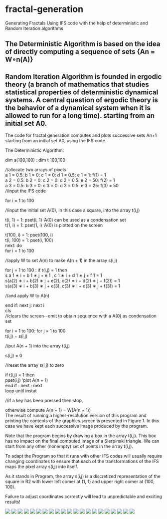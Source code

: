 # fractal-generation
Generating Fractals Using IFS code with the help of deterministic and Random Iteration algorithms <br />

## The Deterministic Algorithm is based on the idea of directly computing a sequence of sets {An = W∘n(A)} <br />
## Random Iteration Algorithm is founded in ergodic theory (a branch of mathematics that studies statistical properties of deterministic dynamical systems. A central question of ergodic theory is the behavior of a dynamical system when it is allowed to run for a long time). starting from an initial set A0. <br />

The code for fractal generation computes and plots successive sets An+1 starting from an initial set A0, using the IFS code.

The Deterministic Algorithm:

dim s(100,100) : dim t 100,100

//allocate two arrays of pixels <br />
a 1 = 0.5: b 1 = 0: c 1 = 0: d 1 = 0.5: e 1 = 1: f(1) = 1<br />
a 2 = 0.5: b 2 = 0: c 2 = 0: d 2 = 0.5: e 2 = 50: f(2) = 1<br />
a 3 = 0.5: b 3 = 0: c 3 = 0: d 3 = 0.5: e 3 = 25: f(3) = 50<br />
//input the IFS code<br />

for i = 1 to 100<br />

//input the initial set A(0), in this case a square, into the array t(i,j)

t(i, 1) = 1: pset(i, 1) ‘A(0) can be used as a condensation set <br />
t(1, i) = 1: pset(1, i) ‘A(0) is plotted on the screen

t(100, i) = 1: pset(100, i)<br />
t(i, 100) = 1: pset(i, 100)<br />
next: do<br />
for i = 1 to 100<br />

//apply W to set A(n) to make A(n + 1) in the array s(i,j)<br />

for j = 1 to 100 : if t(i,j) = 1 then<br />
s a 1 ∗ i + b 1 ∗ j + e 1 , c 1 ∗ i + d 1 ∗ j + f 1 = 1<br />
s(a(2) ∗ i + b(2) ∗ j + e(2), c(2) ∗ i + d(2) ∗ j + f(2)) = 1<br />
s(a(3) ∗ i + b(3) ∗ j + e(3), c(3) ∗ i + d(3) ∗ j + f(3)) = 1<br />

//and apply W to A(n)<br />

end if: next j: next i<br />
cls <br />
//clears the screen--omit to obtain sequence with a A(0) as condensation set<br />

for i = 1 to 100: for j = 1 to 100<br />
t(i,j) = s(i,j)<br />

//put A(n + 1) into the array t(i,j)<br />

s(i,j) = 0

//reset the array s(i,j) to zero

if t(i,j) = 1 then<br />
pset(i,j) ‘plot A(n + 1)<br />
end if : next : next<br />
loop until instat<br />

//if a key has been pressed then stop,

otherwise compute A(n + 1) = W(A(n + 1))<br />
The result of running a higher-resolution version of this program and printing the contents of the graphics screen is presented in Figure 1. In this case we have kept each successive image produced by the program. 

Note that the program begins by drawing a box in the array t(i,j). This box has no impact on the final computed image of a Sierpinski triangle. We can start from any other (nonempty) set of points in the array t(i,j). 

To adapt the Program so that it runs with other IFS codes will usually require changing coordinates to ensure that each of
the transformations of the IFS maps the pixel array s(i,j) into itself.

As it stands in Program, the array s(i,j) is a discretized representation of the square in R2 with lower left comer at
(1, 1) and upper right comer at (100, 100). 

Failure to adjust coordinates correctly will lead to unpredictable and exciting results! 

![](https://github.com/indradhar/fractal-generation/blob/main/Barnsley%20Fern%20fractal.png)
![](https://github.com/indradhar/fractal-generation/blob/main/Dragon%20curve%20fractal.png)
![](https://github.com/indradhar/fractal-generation/blob/main/IFSfractalUsingIterationMethod%20(2).png)
![](https://github.com/indradhar/fractal-generation/blob/main/IFSfractalUsingIterationMethod%20(3).png)
![](https://github.com/indradhar/fractal-generation/blob/main/IFSfractalUsingIterationMethod%20(4).png)
![](https://github.com/indradhar/fractal-generation/blob/main/IFSfractalUsingIterationMethod%20(5).png)
![](https://github.com/indradhar/fractal-generation/blob/main/IFSfractalUsingIterationMethod%20(6).png)
![](https://github.com/indradhar/fractal-generation/blob/main/IFSfractalUsingIterationMethod%20(7).png)
![](https://github.com/indradhar/fractal-generation/blob/main/IFSfractalUsingIterationMethod%20(8).png)
![](https://github.com/indradhar/fractal-generation/blob/main/Levy%20C%20curve%20fractal.png)
![](https://github.com/indradhar/fractal-generation/blob/main/Sierpinski%20Triangle%20fractal.png)
![](https://github.com/indradhar/fractal-generation/blob/main/ques1%20fractal.png)
![](https://github.com/indradhar/fractal-generation/blob/main/ques2%20fractal.png)
![](https://github.com/indradhar/fractal-generation/blob/main/random%20fractal.png)
![](https://github.com/indradhar/fractal-generation/blob/main/Fractal%201.jpeg)
![](https://github.com/indradhar/fractal-generation/blob/main/Fractal%202.jpeg)
![](https://github.com/indradhar/fractal-generation/blob/main/Fractal%203.jpeg)
![](https://github.com/indradhar/fractal-generation/blob/main/Fractal%204.jpeg)
![](https://github.com/indradhar/fractal-generation/blob/main/Fractal%205.jpeg)
![](https://github.com/indradhar/fractal-generation/blob/main/Fractal%206.jpeg)
![](https://github.com/indradhar/fractal-generation/blob/main/Fractal%207.jpeg)

